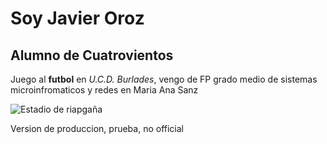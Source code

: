 # Soy Javier Oroz 
## Alumno de Cuatrovientos

Juego al **futbol** en *U.C.D. Burlades*, vengo de FP grado medio de sistemas microinfromaticos y redes en Maria Ana Sanz

![Estadio de riapgaña](https://fotos01.noticiasdenavarra.com/2020/01/20/690x278/estreno-burlada-1.jpg)


Version de produccion, prueba, no official